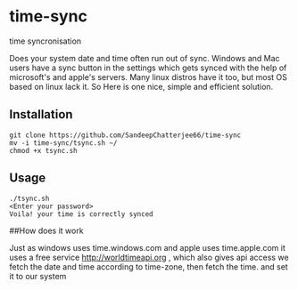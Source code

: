 # time-sync
time syncronisation

Does your system date and time often run out of sync. Windows and Mac users have a sync button in the settings which gets synced with the help of microsoft's and apple's servers. Many linux distros have it too, but most OS based on linux lack it. So Here is one nice, simple and efficient solution.

## Installation
```
git clone https://github.com/SandeepChatterjee66/time-sync
mv -i time-sync/tsync.sh ~/
chmod +x tsync.sh
```

## Usage
```
./tsync.sh
<Enter your password>
Voila! your time is correctly synced
```

##How does it work

Just as windows uses time.windows.com and apple uses time.apple.com
it uses a free service http://worldtimeapi.org , which also gives api access
we fetch the date and time according to time-zone, then fetch the time. and set it to our system
